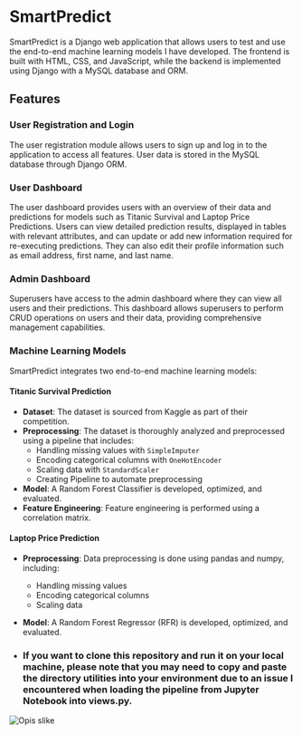 # SmartPredict

SmartPredict is a Django web application that allows users to test and use the end-to-end machine learning models I have developed. The frontend is built with HTML, CSS, and JavaScript, while the backend is implemented using Django with a MySQL database and ORM.

## Features

### User Registration and Login
The user registration module allows users to sign up and log in to the application to access all features. User data is stored in the MySQL database through Django ORM.

### User Dashboard
The user dashboard provides users with an overview of their data and predictions for models such as Titanic Survival and Laptop Price Predictions. Users can view detailed prediction results, displayed in tables with relevant attributes, and can update or add new information required for re-executing predictions. They can also edit their profile information such as email address, first name, and last name.

### Admin Dashboard
Superusers have access to the admin dashboard where they can view all users and their predictions. This dashboard allows superusers to perform CRUD operations on users and their data, providing comprehensive management capabilities.

### Machine Learning Models
SmartPredict integrates two end-to-end machine learning models:

#### Titanic Survival Prediction
- **Dataset**: The dataset is sourced from Kaggle as part of their competition.
- **Preprocessing**: The dataset is thoroughly analyzed and preprocessed using a pipeline that includes:
  - Handling missing values with `SimpleImputer`
  - Encoding categorical columns with `OneHotEncoder`
  - Scaling data with `StandardScaler`
  - Creating Pipeline to automate preprocessing
- **Model**: A Random Forest Classifier is developed, optimized, and evaluated.
- **Feature Engineering**: Feature engineering is performed using a correlation matrix.

#### Laptop Price Prediction
- **Preprocessing**: Data preprocessing is done using pandas and numpy, including:
  - Handling missing values
  - Encoding categorical columns
  - Scaling data
- **Model**: A Random Forest Regressor (RFR) is developed, optimized, and evaluated.

- ### If you want to clone this repository and run it on your local machine, please note that you may need to copy and paste the directory utilities into your environment due to an issue I encountered when loading the pipeline from Jupyter Notebook into views.py.

![Opis slike](https://github.com/dzemomustajbasic/smartpredict/raw/main/SmartPredict/screenshots/Screenshot_629.png)



